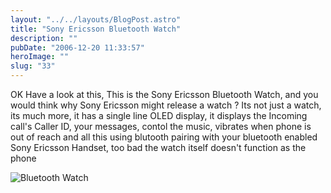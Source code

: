 ```yaml
---
layout: "../../layouts/BlogPost.astro"
title: "Sony Ericsson Bluetooth Watch"
description: ""
pubDate: "2006-12-20 11:33:57"
heroImage: ""
slug: "33"
---
```


OK Have a look at this, This is the Sony Ericsson Bluetooth Watch, and you would think why Sony Ericsson might release a watch ? Its not just a watch, its much more, it has a single line OLED display, it displays the Incoming call's Caller ID, your messages, contol the music, vibrates when phone is out of reach and all this using blutooth pairing with your bluetooth enabled Sony Ericsson Handset, too bad the watch itself doesn't function as the phone

![Bluetooth Watch](/content/images/2013/Dec/Sony_Ericsson_MBW_100_a_Bluetooth_watch__large.jpg)

